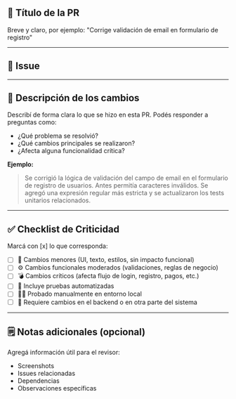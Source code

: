 ## 📌 Título de la PR
Breve y claro, por ejemplo: "Corrige validación de email en formulario de registro"

---

## 📌 Issue
[](url)

---

## 🧾 Descripción de los cambios
Describí de forma clara lo que se hizo en esta PR. Podés responder a preguntas como:

- ¿Qué problema se resolvió?
- ¿Qué cambios principales se realizaron?
- ¿Afecta alguna funcionalidad crítica?

**Ejemplo:**
> Se corrigió la lógica de validación del campo de email en el formulario de registro de usuarios. Antes permitía caracteres inválidos. Se agregó una expresión regular más estricta y se actualizaron los tests unitarios relacionados.

---

## ✅ Checklist de Criticidad

Marcá con [x] lo que corresponda:

- [ ] 🔁 Cambios menores (UI, texto, estilos, sin impacto funcional)
- [ ] ⚙️ Cambios funcionales moderados (validaciones, reglas de negocio)
- [ ] 💣 Cambios críticos (afecta flujo de login, registro, pagos, etc.)
- [ ] 🧪 Incluye pruebas automatizadas
- [ ] 🧑‍💻 Probado manualmente en entorno local
- [ ] 🧩 Requiere cambios en el backend o en otra parte del sistema

---

## 🗒️ Notas adicionales (opcional)
Agregá información útil para el revisor:
- Screenshots
- Issues relacionadas
- Dependencias
- Observaciones específicas
